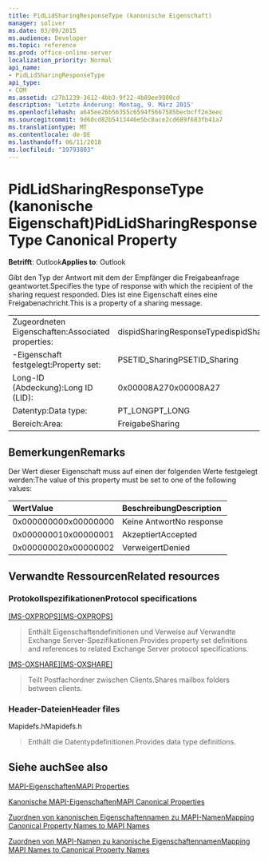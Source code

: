```yaml
---
title: PidLidSharingResponseType (kanonische Eigenschaft)
manager: soliver
ms.date: 03/09/2015
ms.audience: Developer
ms.topic: reference
ms.prod: office-online-server
localization_priority: Normal
api_name:
- PidLidSharingResponseType
api_type:
- COM
ms.assetid: c27b1239-3612-4bb3-9f22-4b89ee9900cd
description: 'Letzte Änderung: Montag, 9. März 2015'
ms.openlocfilehash: a645ee26b56355c6594f5667585becbcff2e3eec
ms.sourcegitcommit: 9d60cd82b5413446e5bc8ace2cd689f683fb41a7
ms.translationtype: MT
ms.contentlocale: de-DE
ms.lasthandoff: 06/11/2018
ms.locfileid: "19793803"
---
```

# <a name="pidlidsharingresponsetype-canonical-property"></a><span data-ttu-id="a7d8f-103">PidLidSharingResponseType (kanonische Eigenschaft)</span><span class="sxs-lookup"><span data-stu-id="a7d8f-103">PidLidSharingResponseType Canonical Property</span></span>

  
  
<span data-ttu-id="a7d8f-104">**Betrifft**: Outlook</span><span class="sxs-lookup"><span data-stu-id="a7d8f-104">**Applies to**: Outlook</span></span> 
  
<span data-ttu-id="a7d8f-105">Gibt den Typ der Antwort mit dem der Empfänger die Freigabeanfrage geantwortet.</span><span class="sxs-lookup"><span data-stu-id="a7d8f-105">Specifies the type of response with which the recipient of the sharing request responded.</span></span> <span data-ttu-id="a7d8f-106">Dies ist eine Eigenschaft eines eine Freigabenachricht.</span><span class="sxs-lookup"><span data-stu-id="a7d8f-106">This is a property of a sharing message.</span></span>
  
|||
|:-----|:-----|
|<span data-ttu-id="a7d8f-107">Zugeordneten Eigenschaften:</span><span class="sxs-lookup"><span data-stu-id="a7d8f-107">Associated properties:</span></span>  <br/> |<span data-ttu-id="a7d8f-108">dispidSharingResponseType</span><span class="sxs-lookup"><span data-stu-id="a7d8f-108">dispidSharingResponseType</span></span>  <br/> |
|<span data-ttu-id="a7d8f-109">-Eigenschaft festgelegt:</span><span class="sxs-lookup"><span data-stu-id="a7d8f-109">Property set:</span></span>  <br/> |<span data-ttu-id="a7d8f-110">PSETID_Sharing</span><span class="sxs-lookup"><span data-stu-id="a7d8f-110">PSETID_Sharing</span></span>  <br/> |
|<span data-ttu-id="a7d8f-111">Long-ID (Abdeckung):</span><span class="sxs-lookup"><span data-stu-id="a7d8f-111">Long ID (LID):</span></span>  <br/> |<span data-ttu-id="a7d8f-112">0x00008A27</span><span class="sxs-lookup"><span data-stu-id="a7d8f-112">0x00008A27</span></span>  <br/> |
|<span data-ttu-id="a7d8f-113">Datentyp:</span><span class="sxs-lookup"><span data-stu-id="a7d8f-113">Data type:</span></span>  <br/> |<span data-ttu-id="a7d8f-114">PT_LONG</span><span class="sxs-lookup"><span data-stu-id="a7d8f-114">PT_LONG</span></span>  <br/> |
|<span data-ttu-id="a7d8f-115">Bereich:</span><span class="sxs-lookup"><span data-stu-id="a7d8f-115">Area:</span></span>  <br/> |<span data-ttu-id="a7d8f-116">Freigabe</span><span class="sxs-lookup"><span data-stu-id="a7d8f-116">Sharing</span></span>  <br/> |
   
## <a name="remarks"></a><span data-ttu-id="a7d8f-117">Bemerkungen</span><span class="sxs-lookup"><span data-stu-id="a7d8f-117">Remarks</span></span>

<span data-ttu-id="a7d8f-118">Der Wert dieser Eigenschaft muss auf einen der folgenden Werte festgelegt werden:</span><span class="sxs-lookup"><span data-stu-id="a7d8f-118">The value of this property must be set to one of the following values:</span></span>
  
|<span data-ttu-id="a7d8f-119">**Wert**</span><span class="sxs-lookup"><span data-stu-id="a7d8f-119">**Value**</span></span>|<span data-ttu-id="a7d8f-120">**Beschreibung**</span><span class="sxs-lookup"><span data-stu-id="a7d8f-120">**Description**</span></span>|
|:-----|:-----|
|<span data-ttu-id="a7d8f-121">0x00000000</span><span class="sxs-lookup"><span data-stu-id="a7d8f-121">0x00000000</span></span>  <br/> |<span data-ttu-id="a7d8f-122">Keine Antwort</span><span class="sxs-lookup"><span data-stu-id="a7d8f-122">No response</span></span>  <br/> |
|<span data-ttu-id="a7d8f-123">0x00000001</span><span class="sxs-lookup"><span data-stu-id="a7d8f-123">0x00000001</span></span>  <br/> |<span data-ttu-id="a7d8f-124">Akzeptiert</span><span class="sxs-lookup"><span data-stu-id="a7d8f-124">Accepted</span></span>  <br/> |
|<span data-ttu-id="a7d8f-125">0x00000002</span><span class="sxs-lookup"><span data-stu-id="a7d8f-125">0x00000002</span></span>  <br/> |<span data-ttu-id="a7d8f-126">Verweigert</span><span class="sxs-lookup"><span data-stu-id="a7d8f-126">Denied</span></span>  <br/> |
   
## <a name="related-resources"></a><span data-ttu-id="a7d8f-127">Verwandte Ressourcen</span><span class="sxs-lookup"><span data-stu-id="a7d8f-127">Related resources</span></span>

### <a name="protocol-specifications"></a><span data-ttu-id="a7d8f-128">Protokollspezifikationen</span><span class="sxs-lookup"><span data-stu-id="a7d8f-128">Protocol specifications</span></span>

<span data-ttu-id="a7d8f-129">[[MS-OXPROPS]](http://msdn.microsoft.com/library/f6ab1613-aefe-447d-a49c-18217230b148%28Office.15%29.aspx)</span><span class="sxs-lookup"><span data-stu-id="a7d8f-129">[[MS-OXPROPS]](http://msdn.microsoft.com/library/f6ab1613-aefe-447d-a49c-18217230b148%28Office.15%29.aspx)</span></span>
  
> <span data-ttu-id="a7d8f-130">Enthält Eigenschaftendefinitionen und Verweise auf Verwandte Exchange Server-Spezifikationen.</span><span class="sxs-lookup"><span data-stu-id="a7d8f-130">Provides property set definitions and references to related Exchange Server protocol specifications.</span></span>
    
<span data-ttu-id="a7d8f-131">[[MS-OXSHARE]](http://msdn.microsoft.com/library/e4e5bd27-d5e0-43f9-a6ea-550876724f3d%28Office.15%29.aspx)</span><span class="sxs-lookup"><span data-stu-id="a7d8f-131">[[MS-OXSHARE]](http://msdn.microsoft.com/library/e4e5bd27-d5e0-43f9-a6ea-550876724f3d%28Office.15%29.aspx)</span></span>
  
> <span data-ttu-id="a7d8f-132">Teilt Postfachordner zwischen Clients.</span><span class="sxs-lookup"><span data-stu-id="a7d8f-132">Shares mailbox folders between clients.</span></span>
    
### <a name="header-files"></a><span data-ttu-id="a7d8f-133">Header-Dateien</span><span class="sxs-lookup"><span data-stu-id="a7d8f-133">Header files</span></span>

<span data-ttu-id="a7d8f-134">Mapidefs.h</span><span class="sxs-lookup"><span data-stu-id="a7d8f-134">Mapidefs.h</span></span>
  
> <span data-ttu-id="a7d8f-135">Enthält die Datentypdefinitionen.</span><span class="sxs-lookup"><span data-stu-id="a7d8f-135">Provides data type definitions.</span></span>
    
## <a name="see-also"></a><span data-ttu-id="a7d8f-136">Siehe auch</span><span class="sxs-lookup"><span data-stu-id="a7d8f-136">See also</span></span>



[<span data-ttu-id="a7d8f-137">MAPI-Eigenschaften</span><span class="sxs-lookup"><span data-stu-id="a7d8f-137">MAPI Properties</span></span>](mapi-properties.md)
  
[<span data-ttu-id="a7d8f-138">Kanonische MAPI-Eigenschaften</span><span class="sxs-lookup"><span data-stu-id="a7d8f-138">MAPI Canonical Properties</span></span>](mapi-canonical-properties.md)
  
[<span data-ttu-id="a7d8f-139">Zuordnen von kanonischen Eigenschaftennamen zu MAPI-Namen</span><span class="sxs-lookup"><span data-stu-id="a7d8f-139">Mapping Canonical Property Names to MAPI Names</span></span>](mapping-canonical-property-names-to-mapi-names.md)
  
[<span data-ttu-id="a7d8f-140">Zuordnen von MAPI-Namen zu kanonische Eigenschaftennamen</span><span class="sxs-lookup"><span data-stu-id="a7d8f-140">Mapping MAPI Names to Canonical Property Names</span></span>](mapping-mapi-names-to-canonical-property-names.md)

